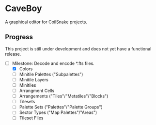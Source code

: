 # CaveBoy

A graphical editor for CoilSnake projects.

## Progress

This project is still under development and does not yet have a functional release.

- [ ] Milestone: Decode and encode \*.fts files.
  - [x] Colors
  - [ ] Minitile Palettes ("Subpalettes")
  - [ ] Minitile Layers
  - [ ] Minitiles
  - [ ] Arrangment Cells
  - [ ] Arrangements ("Tiles"/"Metatiles"/"Blocks")
  - [ ] Tilesets
  - [ ] Palette Sets ("Palettes"/"Palette Groups")
  - [ ] Sector Types ("Map Palettes"/"Areas")
  - [ ] Tileset Files
